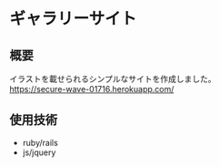 # ギャラリーサイト
## 概要
イラストを載せられるシンプルなサイトを作成しました。<br>
https://secure-wave-01716.herokuapp.com/
## 使用技術
* ruby/rails
* js/jquery
